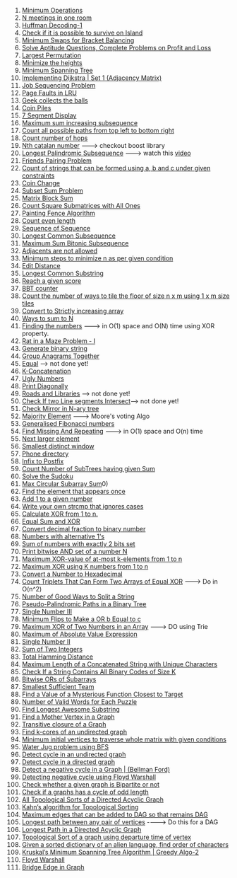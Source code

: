 1. [Minimum Operations](https://practice.geeksforgeeks.org/problems/find-optimum-operation/0)
2. [N meetings in one room](https://practice.geeksforgeeks.org/problems/n-meetings-in-one-room/0)
3. [Huffman Decoding-1](https://practice.geeksforgeeks.org/problems/huffman-decoding-1/1)
4. [Check if it is possible to survive on Island](https://practice.geeksforgeeks.org/problems/check-if-it-is-possible-to-survive-on-island/0)
5. [Minimum Swaps for Bracket Balancing](https://practice.geeksforgeeks.org/problems/minimum-swaps-for-bracket-balancing/0)
6. [Solve Aptitude Questions, Complete Problems on Profit and Loss](https://www.indiabix.com/aptitude/profit-and-loss/)
7. [Largest Permutation](https://practice.geeksforgeeks.org/problems/largest-permutation/0)
8. [Minimize the heights](https://practice.geeksforgeeks.org/problems/minimize-the-heights/0)
9. [Minimum Spanning Tree](https://practice.geeksforgeeks.org/problems/minimum-spanning-tree/1)
10. [Implementing Dijkstra | Set 1 (Adjacency Matrix)](https://practice.geeksforgeeks.org/problems/implementing-dijkstra-set-1-adjacency-matrix/1)
11. [Job Sequencing Problem](https://practice.geeksforgeeks.org/problems/job-sequencing-problem/0)
12. [Page Faults in LRU](https://practice.geeksforgeeks.org/problems/page-faults-in-lru/0)
13. [Geek collects the balls](https://practice.geeksforgeeks.org/problems/geek-collects-the-balls/0)
14. [Coin Piles](https://practice.geeksforgeeks.org/problems/coin-piles/0)
15. [7 Segment Display](https://practice.geeksforgeeks.org/problems/7-segment-display/0)
16. [Maximum sum increasing subsequence](https://practice.geeksforgeeks.org/problems/maximum-sum-increasing-subsequence/0)
17. [Count all possible paths from top left to bottom right](https://practice.geeksforgeeks.org/problems/count-all-possible-paths-from-top-left-to-bottom-right/0)
18. [Count number of hops](https://practice.geeksforgeeks.org/problems/count-number-of-hops/0)
19. [Nth catalan number](https://practice.geeksforgeeks.org/problems/nth-catalan-number/0)  ---> checkout boost library
20. [Longest Palindromic Subsequence](https://practice.geeksforgeeks.org/problems/longest-palindromic-subsequence/0) ---> watch this [video](https://youtu.be/yZWmS6CXbQc)
21. [Friends Pairing Problem](https://practice.geeksforgeeks.org/problems/friends-pairing-problem/0)
22. [Count of strings that can be formed using a, b and c under given constraints](https://practice.geeksforgeeks.org/problems/count-of-strings-that-can-be-formed-using-a-b-and-c-under-given-constraints/0)<br>
23. [Coin Change](https://practice.geeksforgeeks.org/problems/coin-change/0)
24. [Subset Sum Problem](https://practice.geeksforgeeks.org/problems/subset-sum-problem/0)
25. [Matrix Block Sum](https://leetcode.com/problems/matrix-block-sum)
26. [Count Square Submatrices with All Ones](https://leetcode.com/problems/count-square-submatrices-with-all-ones)
27. [Painting Fence Algorithm](https://practice.geeksforgeeks.org/problems/painting-the-fence/0)
28. [Count even length](https://practice.geeksforgeeks.org/problems/count-even-length/0)
29. [Sequence of Sequence](https://practice.geeksforgeeks.org/problems/sequence-of-sequence/0)
30. [Longest Common Subsequence](https://practice.geeksforgeeks.org/problems/longest-common-subsequence/0)
31. [Maximum Sum Bitonic Subsequence](https://practice.geeksforgeeks.org/problems/maximum-sum-bitonic-subsequence/0)
32. [Adjacents are not allowed](https://practice.geeksforgeeks.org/problems/adjacents-are-not-allowed/0)
33. [Minimum steps to minimize n as per given condition](https://practice.geeksforgeeks.org/problems/minimum-steps-to-minimize-n-as-per-given-condition/0)<br>
34. [Edit Distance](https://practice.geeksforgeeks.org/problems/edit-distance/0)
35. [Longest Common Substring](https://practice.geeksforgeeks.org/problems/longest-common-substring/0)
36. [Reach a given score](https://practice.geeksforgeeks.org/problems/reach-a-given-score/0)
37. [BBT counter](https://practice.geeksforgeeks.org/problems/bbt-counter/0)
38. [Count the number of ways to tile the floor of size n x m using 1 x m size tiles](https://practice.geeksforgeeks.org/problems/count-the-number-of-ways-to-tile-the-floor-of-size-n-x-m-using-1-x-m-size-tiles/0)
39. [Convert to Strictly increasing array](https://practice.geeksforgeeks.org/problems/convert-to-strictly-increasing-array/0)
40. [Ways to sum to N](https://practice.geeksforgeeks.org/problems/ways-to-sum-to-n/0)
41. [Finding the numbers](https://practice.geeksforgeeks.org/problems/finding-the-numbers/0) ---> in O(1) space and O(N) time using XOR property.
42. [Rat in a Maze Problem - I](https://practice.geeksforgeeks.org/problems/rat-in-a-maze-problem/1)
43. [Generate binary string](https://practice.geeksforgeeks.org/problems/generate-binary-string/0)
44. [Group Anagrams Together](https://practice.geeksforgeeks.org/problems/k-anagrams-1/0)
45. [Equal](https://www.hackerrank.com/challenges/equal/problem) --> not done yet!
46. [K-Concatenation](https://www.codechef.com/JAN18/problems/KCON/)
47. [Ugly Numbers](https://practice.geeksforgeeks.org/problems/ugly-numbers/0)
48. [Print Diagonally](https://practice.geeksforgeeks.org/problems/print-diagonally/0)
49. [Roads and Libraries](https://www.hackerrank.com/challenges/torque-and-development/problem)  --> not done yet!
50. [Check If two Line segments Intersect](https://practice.geeksforgeeks.org/problems/check-if-two-line-segments-intersect/0)--> not done yet!
51. [Check Mirror in N-ary tree](https://practice.geeksforgeeks.org/problems/check-mirror-in-n-ary-tree/0)
52. [Majority Element](https://practice.geeksforgeeks.org/problems/majority-element/0) ---> Moore's voting Algo
53. [Generalised Fibonacci numbers](https://practice.geeksforgeeks.org/problems/generalised-fibonacci-numbers/0)
54. [Find Missing And Repeating](https://practice.geeksforgeeks.org/problems/find-missing-and-repeating/0) ---> in O(1) space and O(n) time
55. [Next larger element](https://practice.geeksforgeeks.org/problems/next-larger-element/0)
56. [Smallest distinct window](https://practice.geeksforgeeks.org/problems/smallest-distant-window/0)
57. [Phone directory](https://practice.geeksforgeeks.org/problems/phone-directory/0)
58. [Infix to Postfix](https://practice.geeksforgeeks.org/problems/infix-to-postfix/0)
59. [Count Number of SubTrees having given Sum](https://practice.geeksforgeeks.org/problems/count-number-of-subtrees-having-given-sum/1)
60. [Solve the Sudoku](https://practice.geeksforgeeks.org/problems/solve-the-sudoku/0)
61. [Max Circular Subarray Sum](https://practice.geeksforgeeks.org/problems/max-circular-subarray-sum/0)0)
62. [Find the element that appears once](https://www.geeksforgeeks.org/find-the-element-that-appears-once/)
63. [Add 1 to a given number](https://www.geeksforgeeks.org/add-1-to-a-given-number/)
64. [Write your own strcmp that ignores cases](https://www.geeksforgeeks.org/write-your-own-strcmp-which-ignores-cases/)
65. [Calculate XOR from 1 to n.](https://www.geeksforgeeks.org/calculate-xor-1-n/)
66. [Equal Sum and XOR](https://www.geeksforgeeks.org/equal-sum-xor/)
67. [Convert decimal fraction to binary number](https://www.geeksforgeeks.org/convert-decimal-fraction-binary-number/)
68. [Numbers with alternative 1's](https://practice.geeksforgeeks.org/problems/numbers-with-alternative-1s/0)
69. [Sum of numbers with exactly 2 bits set](https://www.geeksforgeeks.org/sum-numbers-exactly-2-bits-set/)
70. [Print bitwise AND set of a number N](https://www.geeksforgeeks.org/print-bitwise-and-set-of-a-number-n/)
71. [Maximum XOR-value of at-most k-elements from 1 to n](https://www.geeksforgeeks.org/maximum-xor-value-k-elements-1-n/)
72. [Maximum XOR using K numbers from 1 to n](https://www.geeksforgeeks.org/maximum-xor-using-k-numbers-1-n/)
73. [Convert a Number to Hexadecimal](https://leetcode.com/problems/convert-a-number-to-hexadecimal)
74. [Count Triplets That Can Form Two Arrays of Equal XOR](https://leetcode.com/problems/count-triplets-that-can-form-two-arrays-of-equal-xor) ---> Do in O(n^2)
75. [Number of Good Ways to Split a String](https://leetcode.com/problems/number-of-good-ways-to-split-a-string/)
76. [Pseudo-Palindromic Paths in a Binary Tree](https://leetcode.com/problems/pseudo-palindromic-paths-in-a-binary-tree/)
77. [Single Number III](https://leetcode.com/problems/single-number-iii/)
78. [Minimum Flips to Make a OR b Equal to c](https://leetcode.com/problems/minimum-flips-to-make-a-or-b-equal-to-c/)
79. [Maximum XOR of Two Numbers in an Array](https://leetcode.com/problems/maximum-xor-of-two-numbers-in-an-array/)  ---> DO using Trie
80. [Maximum of Absolute Value Expression](https://leetcode.com/problems/maximum-of-absolute-value-expression/)
81. [Single Number II](https://leetcode.com/problems/single-number-ii/)
82. [Sum of Two Integers](https://leetcode.com/problems/sum-of-two-integers/)
83. [Total Hamming Distance](https://leetcode.com/problems/total-hamming-distance/)
84. [Maximum Length of a Concatenated String with Unique Characters](https://leetcode.com/problems/maximum-length-of-a-concatenated-string-with-unique-characters/)
85. [Check If a String Contains All Binary Codes of Size K](https://leetcode.com/problems/check-if-a-string-contains-all-binary-codes-of-size-k)
86. [Bitwise ORs of Subarrays](https://leetcode.com/problems/bitwise-ors-of-subarrays)
87. [Smallest Sufficient Team](https://leetcode.com/problems/smallest-sufficient-team)
88. [Find a Value of a Mysterious Function Closest to Target](https://leetcode.com/problems/find-a-value-of-a-mysterious-function-closest-to-target)
89. [Number of Valid Words for Each Puzzle](https://leetcode.com/problems/number-of-valid-words-for-each-puzzle)
90. [Find Longest Awesome Substring](https://leetcode.com/problems/find-longest-awesome-substring)
91. [Find a Mother Vertex in a Graph](https://www.geeksforgeeks.org/find-a-mother-vertex-in-a-graph/)
92. [Transitive closure of a Graph](https://practice.geeksforgeeks.org/problems/transitive-closure-of-a-graph/0)
93. [Find k-cores of an undirected graph](https://www.geeksforgeeks.org/find-k-cores-graph/)
94. [Minimum initial vertices to traverse whole matrix with given conditions](https://www.geeksforgeeks.org/minimum-initial-vertices-traverse-whole-matrix-given-conditions/)
95. [Water Jug problem using BFS](https://www.geeksforgeeks.org/water-jug-problem-using-bfs/)
96. [Detect cycle in an undirected graph](https://www.geeksforgeeks.org/detect-cycle-undirected-graph/)
97. [Detect cycle in a directed graph](https://www.geeksforgeeks.org/detect-cycle-in-a-graph/)
98. [Detect a negative cycle in a Graph | (Bellman Ford)](https://www.geeksforgeeks.org/detect-negative-cycle-graph-bellman-ford/)
99. [Detecting negative cycle using Floyd Warshall](https://www.geeksforgeeks.org/detecting-negative-cycle-using-floyd-warshall/)
100. [Check whether a given graph is Bipartite or not](https://www.geeksforgeeks.org/bipartite-graph/)
101. [Check if a graphs has a cycle of odd length](https://www.geeksforgeeks.org/check-graphs-cycle-odd-length/)
102. [All Topological Sorts of a Directed Acyclic Graph](https://www.geeksforgeeks.org/all-topological-sorts-of-a-directed-acyclic-graph/)
103. [Kahn’s algorithm for Topological Sorting](https://www.geeksforgeeks.org/topological-sorting-indegree-based-solution/)
104. [Maximum edges that can be added to DAG so that remains DAG](https://www.geeksforgeeks.org/maximum-edges-can-added-dag-remains-dag/)
105. [Longest path between any pair of vertices](https://www.geeksforgeeks.org/longest-path-between-any-pair-of-vertices/)  ----> Do this for a DAG
106. [Longest Path in a Directed Acyclic Graph](https://www.geeksforgeeks.org/find-longest-path-directed-acyclic-graph/)
107. [Topological Sort of a graph using departure time of vertex](https://www.geeksforgeeks.org/topological-sorting-using-departure-time-of-vertex/)
108. [Given a sorted dictionary of an alien language, find order of characters](https://www.geeksforgeeks.org/given-sorted-dictionary-find-precedence-characters/)
109. [Kruskal’s Minimum Spanning Tree Algorithm | Greedy Algo-2](https://www.geeksforgeeks.org/kruskals-minimum-spanning-tree-algorithm-greedy-algo-2/)
110. [Floyd Warshall](https://practice.geeksforgeeks.org/problems/implementing-floyd-warshall/0)
111. [Bridge Edge in Graph](https://practice.geeksforgeeks.org/problems/bridge-edge-in-graph/1)